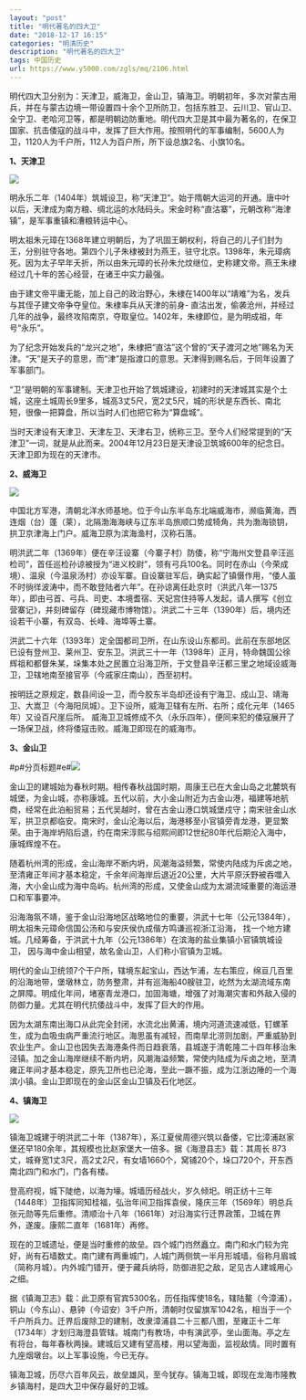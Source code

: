 ```yaml
---
layout: "post"
title: "明代著名的四大卫"
date: "2018-12-17 16:15"
categories: "明清历史"
description: "明代著名的四大卫"
tags: 中国历史
url: https://www.y5000.com/zgls/mq/2106.html
---
```






明代四大卫分别为：天津卫，威海卫，金山卫，镇海卫。明朝初年，多次对蒙古用兵，并在与蒙古边境一带设置四十余个卫所防卫，包括东胜卫、云川卫、官山卫、全宁卫、老哈河卫等，都是明朝边防重地。明代四大卫是其中最为著名的，在保卫国家、抗击倭寇的战斗中，发挥了巨大作用。按照明代的军事编制，5600人为卫，1120人为千户所，112人为百户所，所下设总旗2名、小旗10名。

**1、天津卫**

[![](https://img.y5000.com/uploads/allimg/150420/4-1504201R45Q14.jpg)](https://www.y5000.com)

明永乐二年（1404年）筑城设卫，称“天津卫”。始于隋朝大运河的开通。唐中叶以后，天津成为南方粮、绸北运的水陆码头。宋金时称“直沽寨”，元朝改称“海津镇”，是军事重镇和漕粮转运中心。

明太祖朱元璋在1368年建立明朝后，为了巩固王朝权利，将自己的儿子们封为王，分别驻守各地。第四个儿子朱棣被封为燕王，驻守北京。1398年，朱元璋病死。因为太子早年夭折，所以由朱元璋的长孙朱允炆继位，史称建文帝。燕王朱棣经过几十年的苦心经营，在诸王中实力最强。

由于建文帝平庸无能，加上自己的政治野心，朱棣在1400年以“靖难”为名，发兵与其侄子建文帝争夺皇位。朱棣率兵从天津的前身-
直沽出发，偷袭沧州，并经过几年的战争，最终攻陷南京，夺取皇位。1402年，朱棣即位，是为明成祖，年号“永乐”。

为了纪念开始发兵的“龙兴之地”，朱棣把“直沽”这个曾的“天子渡河之地”赐名为天津。“天”是天子的意思，而“津”是指渡口的意思。天津得到赐名后，于同年设置了军事部门。

“卫”是明朝的军事建制。天津卫也开始了筑城建设，初建时的天津城其实是个土城，这座土城周长9里多，城高3丈5尺，宽2丈5尺，城的形状是东西长、南北短，很像一把算盘，所以当时人们也把它称为“算盘城”。

当时天津设有天津卫、天津左卫、天津右卫，统称三卫。至今人们经常提到的“天津卫”一词，就是从此而来。2004年12月23日是天津设卫筑城600年的纪念日。天津卫即为现在的天津市。

**2、威海卫**

[![](https://img.y5000.com/uploads/allimg/150420/4-1504201R54D06.jpg)](https://www.y5000.com)

中国北方军港，清朝北洋水师基地。位于今山东半岛东北端威海市，濒临黄海，西连烟（台）蓬（莱），北隔渤海海峡与辽东半岛旅顺口势成犄角，共为渤海锁钥，拱卫京津海上门户。威海卫原为滨海渔村，汉称石落。

明洪武二年（1369年）便在辛汪设寨（今寨子村）防倭，称“宁海州文登县辛汪巡检司”，首任巡检孙谅被授为“进义校尉”，领有弓兵100名。同时在赤山（今荣成境）、温泉（今温泉汤村）亦设军寨。自设寨驻军后，确实起了镇慑作用，“倭人虽不时徜徉波涛中，而不敢登陆者六年”。在孙谅离任赴京时（洪武八年—1375年），即由弓首、弓兵、司吏、本境耆宿、天妃宫住持等人发起，请人撰写《创立营寨记》，并刻碑留存（碑现藏市博物馆）。洪武二十三年（1390年）后，境内还设若干小寨，有双岛、长峰、海埠等土寨。

洪武二十六年（1393年）定全国都司卫所，在山东设山东都司。此前在东部地区已设有登州卫、莱州卫、安东卫。洪武三十一年（1398年）正月，特命魏国公徐辉祖和都督朱某，垛集本处之民置立沿海卫所，于文登县辛汪都三里之地域设威海卫，卫辖地南至接官亭（今戚家庄南山），西至初村。

按明廷之原规定，数县间设一卫，而今胶东半岛却还设有宁海卫、成山卫、靖海卫、大嵩卫（今海阳凤城）。卫下设所，威海卫辖有左所、右所；成化元年（1465年）又设百尺崖后所。
威海卫卫城修成不久（永乐四年），便同来犯的倭寇展开了一场保卫战，终将倭寇击败。威海卫即现在的威海市。

**3、金山卫**

#p#分页标题#e#[![](https://img.y5000.com/uploads/allimg/150420/4-1504201RR4321.jpg)](https://www.y5000.com)

金山卫的建城始为春秋时期。相传春秋战国时期，周康王已在大金山岛之北麓筑有城堡，为金山城，亦称康城。五代以前，大小金山附近为古金山港，福建等地航商，经常在此泊船贸易；五代吴越时，曾在古金山港口筑城堡戍守；南宋驻金山水军，拱卫京都临安。南宋时，金山沦海以后，海港移至小官镇旁青龙港，更显繁荣。由于海岸坍陷后退，约在南宋淳熙与绍熙间即12世纪80年代后期沦入海中，康城辉煌不在。

随着杭州湾的形成，金山海岸不断内坍，风潮海溢频繁，常使内陆成为斥卤之地，至清雍正年间才基本稳定，千余年间海岸后退近20公里，大片平原沃野被吞噬入海，大小金山成为海中岛屿。杭州湾的形成，又使金山成为太湖流域重要的海运港口和军事要冲。

沿海海氛不靖，鉴于金山沿海地区战略地位的重要，洪武十七年（公元1384年），明太祖朱元璋命信国公汤和与安庆侯仇成偕方鸣谦巡视浙江沿海，
找一个地方建城。几经筹备，于洪武十九年（公元1386年）在滨海的盐业集镇小官镇筑城设卫， 因与海中金山相望，故名金山卫，人们称小官镇为卫城。

明代的金山卫统领7个干户所，辖境东起宝山，西达乍浦，左右策应，绵亘几百里的沿海地带，堡墩林立，防务整肃，并有巡海船40艘驻卫，屹然为太湖流域东南之屏障。明成化年间，堵塞青龙港口，加固海塘，增强了对海潮灾害和外敌入侵的防御力量。尤其在明代抗倭战斗中，发挥了巨大的作用。

因为太湖东南出海口从此完全封闭，水流北出黄浦，境内河道流速减低，钉螺革生，成为血吸虫病严重流行地区。海思虽有减轻，而南旱北涝则加剧，严重威胁到农业生产。金山卫也因失去海港条件而日趋衰落，县城遂于清乾隆二十四年移治朱泾镇。加之金山海岸继续不断内坍，风潮海溢频繁，常使内陆成为斥卤之地，至清雍正年间才基本稳定，原先卫所也已沦海，至此一蹶不振，成为江浙边陲的一个海滨小镇。金山卫即现在的金山区金山卫镇及石化地区。

**4、镇海卫**

[![](https://img.y5000.com/uploads/allimg/150420/4-1504201R95Qc.jpg)](https://www.y5000.com)

镇海卫城建于明洪武二十年（1387年），系江夏侯周德兴筑以备倭，它比漳浦赵家堡还早180余年，其规模也比赵家堡大一倍多。据《海澄县志》载：其周长
873丈，城脊宽1丈3尺，高2丈2尺，有女墙1660个，窝铺20个，垛口720个，开东西南北四门和水门，门各有楼。

登高府视，城下陡绝，以海为壕。城墙历经战火，岁久倾圯。明正纺十三年（1448年）卫指挥同知桂福，弘治年间卫指挥袁侯，隆庆三年（1569年）明总兵张元勋等先后重修。清顺治十八年（1661年）对沿海实行迁界政策，卫城在界外，遂废。康熙二直年（1681年）再修。

现在的卫城遗址，便是当时重修的故垒。四个城门岿然矗立。南门和水门较为完好，尚有石墙数丈。南门建有两重城门，人城门两侧筑一半月形城墙，俗称月眉城（简称月城）。内外城门错开，便于藏兵纳将，防御进犯之敌，足见古人建城用心之细。

据《镇海卫志》载：此卫原有官宾5300名，历任指挥使18名，辖陆鳌（今漳浦），铜山（今东山）、悬钟（今诏安）3千户所，清朝时仅留旗军1042名，相当于一个千户所兵力。迁界后废除卫的建制，改隶漳浦县二十三都八图，至雍正十二年（1734年）才划归海澄县管辖。城南门有教场，中有演武亭，坐山面海。亭之左有将台，每年春秋两操。建城后又建有望高楼，用以望海面，监视敌情。同时置有九座烟墩台。以上军事设施，今已无存。

镇海卫城，历尽六百年风云，故垒雄风，至今犹存。镇海卫城，即现在龙海市隆教乡镇海村，是四大卫中保存最好的卫城。
